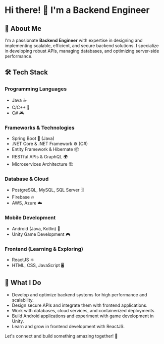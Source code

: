 # Hi there! 👋 I'm a Backend Engineer

## 🚀 About Me
I'm a passionate **Backend Engineer** with expertise in designing and implementing scalable, efficient, and secure backend solutions. I specialize in developing robust APIs, managing databases, and optimizing server-side performance.

## 🛠️ Tech Stack
### **Programming Languages**
- Java ☕
- C/C++ 🔵
- C# 🎮

### **Frameworks & Technologies**
- Spring Boot 🌱 (Java)
- .NET Core & .NET Framework ⚙️ (C#)
- Entity Framework & Hibernate 📦
- RESTful APIs & GraphQL 🌍
- Microservices Architecture 🏗️

### **Database & Cloud**
- PostgreSQL, MySQL, SQL Server 🗄️
- Firebase 🔥
- AWS, Azure ☁️

### **Mobile Development**
- Android (Java, Kotlin) 📱
- Unity Game Development 🎮

### **Frontend (Learning & Exploring)**
- ReactJS ⚛️
- HTML, CSS, JavaScript 🖥️

## 📌 What I Do
- Develop and optimize backend systems for high performance and scalability.
- Design secure APIs and integrate them with frontend applications.
- Work with databases, cloud services, and containerized deployments.
- Build Android applications and experiment with game development in Unity.
- Learn and grow in frontend development with ReactJS.


Let's connect and build something amazing together! 🚀

